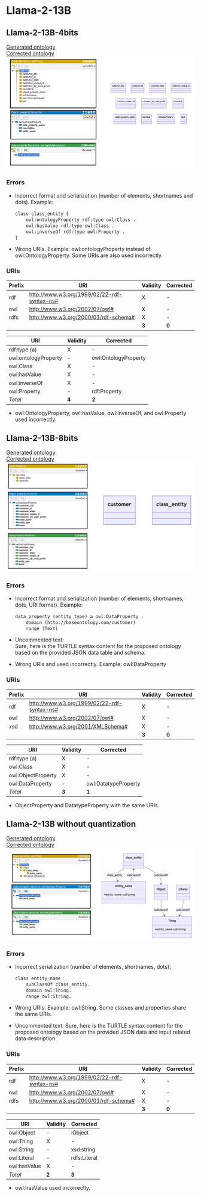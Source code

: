 # Llama-2-13B

## Llama-2-13B-4bits

[Generated ontology](./4bits_ontology.txt)
<br>
[Corrected ontology](./4bits_ontology_corrected.txt)
<br>
![](./4bits_ontology_corrected.png)

### Errors

-   Incorrect format and serialization (number of elements, shortnames and dots). Example:
    ```
    class class_entity {
        owl:ontologyProperty rdf:type owl:Class .
        owl:hasValue rdf:type owl:Class .
        owl:inverseOf rdf:type owl:Property .
    }
    ```

-   Wrong URIs. Example: owl:ontologyProperty instead of owl:OntologyProperty. Some URIs are also used incorrectly.


### URIs

| Prefix | URI                                           | Validity | Corrected |
|--------|-----------------------------------------------|----------|-----------|
| rdf    | http://www.w3.org/1999/02/22-rdf-syntax-ns#   | X        | -         |
| owl    | http://www.w3.org/2002/07/owl#                | X        | -         |
| rdfs   | http://www.w3.org/2000/01/rdf-schema#         | X        | -         |
|        |                                               | **3**    | **0**     |

| URI                  | Validity | Corrected           |
|----------------------|---------|----------------------|
| rdf:type (a)         | X       | -                    |
| owl:ontologyProperty | -       | owl:OntologyProperty |
| owl:Class            | X       | -                    |
| owl:hasValue         | X       | -                    |
| owl:inverseOf        | X       | -                    |
| owl:Property         | -       | rdf:Property         |
| *Total*              | **4**   | **2**                |

- owl:OntologyProperty, owl:hasValue, owl:inverseOf, and owl:Property used incorrectly.


## Llama-2-13B-8bits

[Generated ontology](./8bits_ontology.txt)
<br>
[Corrected ontology](./8bits_ontology_corrected.txt)
<br>
![](./8bits_ontology_corrected.png)


### Errors

-   Incorrect format and serialization (number of elements, shortnames, dots, URI format). Example:
    ```
    data_property (entity_type) a owl:DataProperty .
        domain (http://baseontology.com/customer)
        range (Text)
    ```

-   Uncommented text: <br>
    Sure, here is the TURTLE syntax content for the proposed ontology based on the provided JSON data table and schema:

-   Wrong URIs and used incorrectly. Example: owl:DataProperty


### URIs

| Prefix | URI                                           | Validity | Corrected |
|--------|-----------------------------------------------|----------|-----------|
| rdf    | http://www.w3.org/1999/02/22-rdf-syntax-ns#   | X        | -         |
| owl    | http://www.w3.org/2002/07/owl#                | X        | -         |
| xsd    | http://www.w3.org/2001/XMLSchema#             | X        | -         |
|        |                                               | **3**    | **0**     |

| URI                | Validity | Corrected            |
|--------------------|----------|----------------------|
| rdf:type (a)       | X        | -                    |
| owl:Class          | X        | -                    |
| owl:ObjectProperty | X        | -                    |
| owl:DataProperty   | -        | owl:DatatypeProperty |
| *Total*            | **3**    | **1**                |

-   ObjectProperty and DatatypeProperty with the same URIs.



## Llama-2-13B without quantization

[Generated ontology](./all_ontology.txt)
<br>
[Corrected ontology](./all_ontology_corrected.txt)
<br>
![](./all_ontology_corrected.png)


### Errors

-   Incorrect serialization (number of elements, shortnames, dots): 
    ```
    class entity_name
        subClassOf class_entity.
        domain owl:Thing.
        range owl:String.
    ```
   
-   Wrong URIs. Example: owl:String. Some classes and properties share the same URIs.

-   Uncommented text: 
    Sure, here is the TURTLE syntax content for the proposed ontology based on the provided JSON data and input related data description:


### URIs

| Prefix | URI                                           | Validity | Corrected |
|--------|-----------------------------------------------|----------|-----------|
| rdf    | http://www.w3.org/1999/02/22-rdf-syntax-ns#   | X        | -         |
| owl    | http://www.w3.org/2002/07/owl#                | X        | -         |
| rdfs   | http://www.w3.org/2000/01/rdf-schema#         | X        | -         |
|        |                                               | **3**    | **0**     |

| URI           | Validity | Corrected    |
|---------------|----------|--------------|
| owl:Object    | -        | :Object      |
| owl:Thing     | X        | -            |
| owl:String    | -        | xsd:string   |
| owl:Literal   | -        | rdfs:Literal |
| owl:hasValue  | X        | -            |
| *Total*       | **2**    | **3**        |

-   owl:hasValue used incorrectly.

